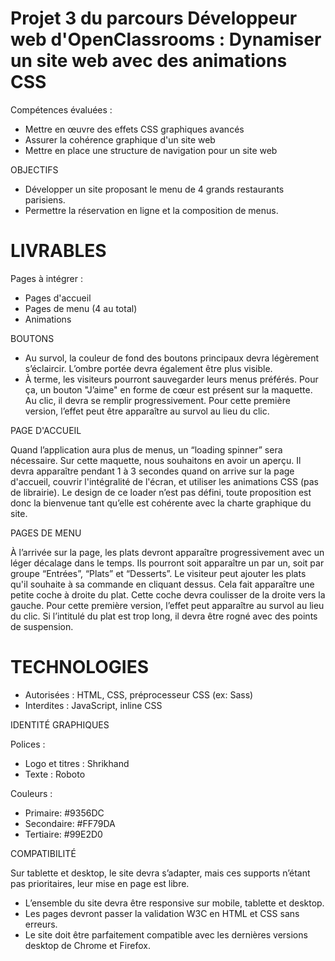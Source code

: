 # Projet 3 du parcours Développeur web d'OpenClassrooms : Dynamiser un site web avec des animations CSS


Compétences évaluées :

- Mettre en œuvre des effets CSS graphiques avancés
- Assurer la cohérence graphique d'un site web
- Mettre en place une structure de navigation pour un site web


OBJECTIFS

- Développer un site proposant le menu de 4 grands restaurants parisiens.
- Permettre la réservation en ligne et la composition de menus.



# LIVRABLES

Pages à intégrer :

- Pages d'accueil
- Pages de menu (4 au total)
- Animations



BOUTONS

- Au survol, la couleur de fond des boutons principaux devra légèrement s’éclaircir. L’ombre portée devra également être plus visible.
- À terme, les visiteurs pourront sauvegarder leurs menus préférés. Pour ça, un bouton "J’aime" en forme de cœur est présent sur la maquette. Au clic, il devra   se remplir progressivement. Pour cette première version, l’effet peut être apparaître au survol au lieu du clic.


PAGE D'ACCUEIL

Quand l’application aura plus de menus, un “loading spinner” sera nécessaire. Sur cette maquette, nous souhaitons en avoir un aperçu. Il devra apparaître pendant 1 à 3 secondes quand on arrive sur la page d'accueil, couvrir l'intégralité de l'écran, et utiliser les animations CSS (pas de librairie). Le design de ce loader n’est pas défini, toute proposition est donc la bienvenue tant qu’elle est cohérente avec la charte graphique du site.


PAGES DE MENU

À l’arrivée sur la page, les plats devront apparaître progressivement avec un léger décalage dans le temps. Ils pourront soit apparaître un par un, soit par groupe “Entrées”, “Plats” et “Desserts”.
Le visiteur peut ajouter les plats qu'il souhaite à sa commande en cliquant dessus. Cela fait apparaître une petite coche à droite du plat. Cette coche devra coulisser de la droite vers la gauche. Pour cette première version, l’effet peut apparaître au survol au lieu du clic. Si l’intitulé du plat est trop long, il devra être rogné avec des points de suspension.



# TECHNOLOGIES

- Autorisées : HTML, CSS, préprocesseur CSS (ex: Sass)
- Interdites : JavaScript, inline CSS

IDENTITÉ GRAPHIQUES

Polices :
- Logo et titres : Shrikhand
- Texte : Roboto

Couleurs :
- Primaire: #9356DC
- Secondaire: #FF79DA
- Tertiaire: #99E2D0


COMPATIBILITÉ

Sur tablette et desktop, le site devra s’adapter, mais ces supports n’étant pas prioritaires, leur mise en page est libre.

- L’ensemble du site devra être responsive sur mobile, tablette et desktop.
- Les pages devront passer la validation W3C en HTML et CSS sans erreurs.
- Le site doit être parfaitement compatible avec les dernières versions desktop de Chrome et Firefox.